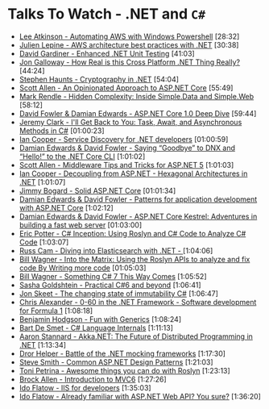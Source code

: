 # Talks To Watch - .NET and `C#`

- [Lee Atkinson - Automating AWS with Windows Powershell](https://www.youtube.com/watch?v=4eoWSCozuxc) [28:32]
- [Julien Lepine - AWS architecture best practices with .NET](https://www.youtube.com/watch?v=evBQ4EXMtOM) [30:38]
- [David Gardiner - Enhanced .NET Unit Testing](https://www.youtube.com/watch?v=cG_lfj8oRGs) [41:03]
- [Jon Galloway - How Real is this Cross Platform .NET Thing Really?](https://www.youtube.com/watch?v=JJJaS_adkFA) [44:24]
- [Stephen Haunts - Cryptography in .NET](https://vimeo.com/160707812) [54:04]
- [Scott Allen - An Opinionated Approach to ASP.NET Core](https://www.youtube.com/watch?v=6Fi5dRVxOvc) [55:49]
- [Mark Rendle - Hidden Complexity: Inside Simple.Data and Simple.Web](https://vimeo.com/52670823) [58:12]
- [David Fowler & Damian Edwards - ASP.NET Core 1.0 Deep Dive](https://vimeo.com/171995866) [59:44]
- [Jeremy Clark - I'll Get Back to You: Task, Await, and Asynchronous Methods in C#](https://vimeo.com/157300741) [01:00:23]
- [Ian Cooper - Service Discovery for .NET developers](https://vimeo.com/155652026) [01:00:59]
- [Damian Edwards & David Fowler - Saying “Goodbye” to DNX and “Hello!” to the .NET Core CLI](https://vimeo.com/153212604)  [1:01:02]
- [Scott Allen - Middleware Tips and Tricks for ASP.NET 5](https://vimeo.com/153749266)  [1:01:03]
- [Ian Cooper - Decoupling from ASP.NET - Hexagonal Architectures in .NET](https://vimeo.com/113621145)  [1:01:07]
- [Jimmy Bogard - Solid ASP.NET Core](https://vimeo.com/180160537) [01:01:34]
- [Damian Edwards & David Fowler - Patterns for application development with ASP.NET Core](https://www.youtube.com/watch?v=x-C-CNBVTaY) [1:02:12]
- [Damian Edwards & David Fowler - ASP.NET Core Kestrel: Adventures in building a fast web server](https://www.youtube.com/watch?v=kej3YJDMAW4) [01:03:00]
- [Eric Potter - C# Inception: Using Roslyn and C# Code to Analyze C# Code](https://www.youtube.com/watch?v=30sfiBL3qMo) [1:03:07]
- [Russ Cam - Diving into Elasticsearch with .NET - ](https://www.youtube.com/watch?v=lwMzO8kxQ18) [1:04:06]
- [Bill Wagner - Into the Matrix: Using the Roslyn APIs to analyze and fix code By Writing more code](https://vimeo.com/157297154) [01:05:03]
- [Bill Wagner - Something C# 7 This Way Comes](https://vimeo.com/154708153) [1:05:52]
- [Sasha Goldshtein - Practical C#6 and beyond](https://www.youtube.com/watch?v=trvHicdm_sY) [1:06:41]
- [Jon Skeet - The changing state of immutability C#](https://vimeo.com/153745433)  [1:06:47]
- [Chris Alexander - 0-60 in the .NET Framework - Software development for Formula 1](https://vimeo.com/205533622) [1:08:18]
- [Benjamin Hodgson - Fun with Generics](https://vimeo.com/154564491)  [1:08:24]
- [Bart De Smet - C# Language Internals](https://vimeo.com/155107766)  [1:11:13]
- [Aaron Stannard - Akka.NET: The Future of Distributed Programming in .NET](https://vimeo.com/180856571) [1:13:34]
- [Dror Helper - Battle of the .NET mocking frameworks](https://www.youtube.com/watch?v=pi-VxFoRRpw) [1:17:30]
- [Steve Smith - Common ASP.NET Design Patterns](https://www.youtube.com/watch?v=MovvIW_thUs) [1:21:03]
- [Toni Petrina - Awesome things you can do with Roslyn](https://www.youtube.com/watch?v=vTEIgJFUhqY) [1:23:13]
- [Brock Allen - Introduction to MVC6](https://www.youtube.com/watch?v=2yAkadTx_UI) [1:27:26]
- [Ido Flatow - IIS for developers](https://www.youtube.com/watch?v=jg7-WOgdHIY) [1:35:03]
- [Ido Flatow - Already familiar with ASP.NET Web API? You sure?](https://www.youtube.com/watch?v=pYBCoytWGHo) [1:36:20]